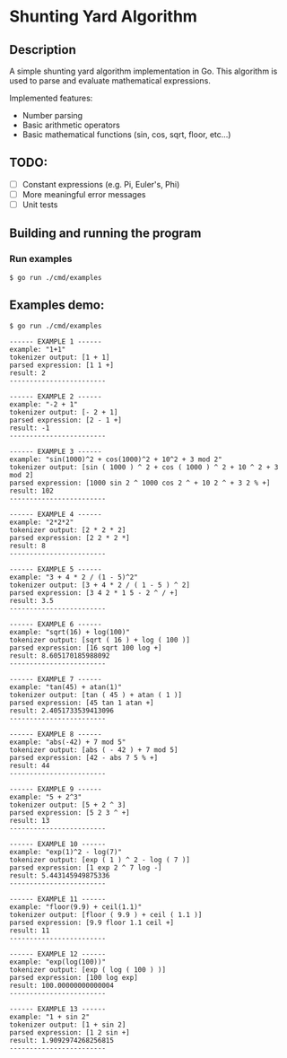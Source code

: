 # Shunting Yard Algorithm

## Description

A simple shunting yard algorithm implementation in Go. This algorithm is used to parse and evaluate mathematical expressions.

Implemented features:
- Number parsing
- Basic arithmetic operators
- Basic mathematical functions (sin, cos, sqrt, floor, etc...)

## TODO:
- [ ] Constant expressions (e.g. Pi, Euler's, Phi)
- [ ] More meaningful error messages
- [ ] Unit tests

## Building and running the program

### Run examples
```shell
$ go run ./cmd/examples
```

## Examples demo: 

```shell
$ go run ./cmd/examples

------ EXAMPLE 1 ------
example: "1+1"
tokenizer output: [1 + 1]
parsed expression: [1 1 +]
result: 2
------------------------

------ EXAMPLE 2 ------
example: "-2 + 1"
tokenizer output: [- 2 + 1]
parsed expression: [2 - 1 +]
result: -1
------------------------

------ EXAMPLE 3 ------
example: "sin(1000)^2 + cos(1000)^2 + 10^2 + 3 mod 2"
tokenizer output: [sin ( 1000 ) ^ 2 + cos ( 1000 ) ^ 2 + 10 ^ 2 + 3 mod 2]
parsed expression: [1000 sin 2 ^ 1000 cos 2 ^ + 10 2 ^ + 3 2 % +]
result: 102
------------------------

------ EXAMPLE 4 ------
example: "2*2*2"
tokenizer output: [2 * 2 * 2]
parsed expression: [2 2 * 2 *]
result: 8
------------------------

------ EXAMPLE 5 ------
example: "3 + 4 * 2 / (1 - 5)^2"
tokenizer output: [3 + 4 * 2 / ( 1 - 5 ) ^ 2]
parsed expression: [3 4 2 * 1 5 - 2 ^ / +]
result: 3.5
------------------------

------ EXAMPLE 6 ------
example: "sqrt(16) + log(100)"
tokenizer output: [sqrt ( 16 ) + log ( 100 )]
parsed expression: [16 sqrt 100 log +]
result: 8.605170185988092
------------------------

------ EXAMPLE 7 ------
example: "tan(45) + atan(1)"
tokenizer output: [tan ( 45 ) + atan ( 1 )]
parsed expression: [45 tan 1 atan +]
result: 2.4051733539413096
------------------------

------ EXAMPLE 8 ------
example: "abs(-42) + 7 mod 5"
tokenizer output: [abs ( - 42 ) + 7 mod 5]
parsed expression: [42 - abs 7 5 % +]
result: 44
------------------------

------ EXAMPLE 9 ------
example: "5 + 2^3"
tokenizer output: [5 + 2 ^ 3]
parsed expression: [5 2 3 ^ +]
result: 13
------------------------

------ EXAMPLE 10 ------
example: "exp(1)^2 - log(7)"
tokenizer output: [exp ( 1 ) ^ 2 - log ( 7 )]
parsed expression: [1 exp 2 ^ 7 log -]
result: 5.443145949875336
------------------------

------ EXAMPLE 11 ------
example: "floor(9.9) + ceil(1.1)"
tokenizer output: [floor ( 9.9 ) + ceil ( 1.1 )]
parsed expression: [9.9 floor 1.1 ceil +]
result: 11
------------------------

------ EXAMPLE 12 ------
example: "exp(log(100))"
tokenizer output: [exp ( log ( 100 ) )]
parsed expression: [100 log exp]
result: 100.00000000000004
------------------------

------ EXAMPLE 13 ------
example: "1 + sin 2"
tokenizer output: [1 + sin 2]
parsed expression: [1 2 sin +]
result: 1.9092974268256815
------------------------
```
